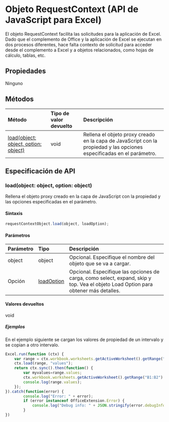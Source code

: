 # Objeto RequestContext (API de JavaScript para Excel)

El objeto RequestContext facilita las solicitudes para la aplicación de Excel. Dado que el complemento de Office y la aplicación de Excel se ejecutan en dos procesos diferentes, hace falta contexto de solicitud para acceder desde el complemento a Excel y a objetos relacionados, como hojas de cálculo, tablas, etc. 

## Propiedades
Ninguno

## Métodos

| Método         | Tipo de valor devuelto    |Descripción|
|:---------------|:--------|:----------|
|[load(object: object, option: object)](#loadobject-object-option-object)  |void     |Rellena el objeto proxy creado en la capa de JavaScript con la propiedad y las opciones especificadas en el parámetro.|

## Especificación de API

### load(object: object, option: object)
Rellena el objeto proxy creado en la capa de JavaScript con la propiedad y las opciones especificadas en el parámetro.

#### Sintaxis
```js
requestContextObject.load(object, loadOption);
```

#### Parámetros
| Parámetro       | Tipo    |Descripción|
|:----------------|:--------|:----------|
|object|object|Opcional. Especifique el nombre del objeto que se va a cargar.|
|Opción|[loadOption](loadoption.md)|Opcional. Especifique las opciones de carga, como select, expand, skip y top. Vea el objeto Load Option para obtener más detalles.|

#### Valores devueltos
void

##### Ejemplos

En el ejemplo siguiente se cargan los valores de propiedad de un intervalo y se copian a otro intervalo.

```js
Excel.run(function (ctx) { 
    var range = ctx.workbook.worksheets.getActiveWorksheet().getRange("A1:A2");
    ctx.load(range, "values");
    return ctx.sync().then(function() {
        var myvalues=range.values;
        ctx.workbook.worksheets.getActiveWorksheet().getRange("B1:B2").values = myvalues;
        console.log(range.values);
    });
}).catch(function(error) {
        console.log("Error: " + error);
        if (error instanceof OfficeExtension.Error) {
            console.log("Debug info: " + JSON.stringify(error.debugInfo));
        }
})
```
